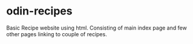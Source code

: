# odin-recipes
Basic Recipe website using html.
Consisting of main index page and few other pages linking to couple of recipes.
